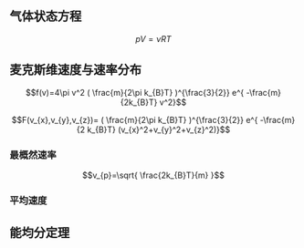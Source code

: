 
## 气体状态方程

$$pV=\nu RT$$

## 麦克斯维速度与速率分布


$$f(v)=4\pi v^2 ( \frac{m}{2\pi k_{B}T} )^{\frac{3}{2}} e^{ -\frac{m}{2k_{B}T} v^2}$$

$$F(v_{x},v_{y},v_{z})= ( \frac{m}{2\pi k_{B}T} )^{\frac{3}{2}} e^{ -\frac{m}{2 k_{B}T} (v_{x}^2+v_{y}^2+v_{z}^2)}$$

### 最概然速率

$$v_{p}=\sqrt{ \frac{2k_{B}T}{m} }$$

### 平均速度






## 能均分定理

